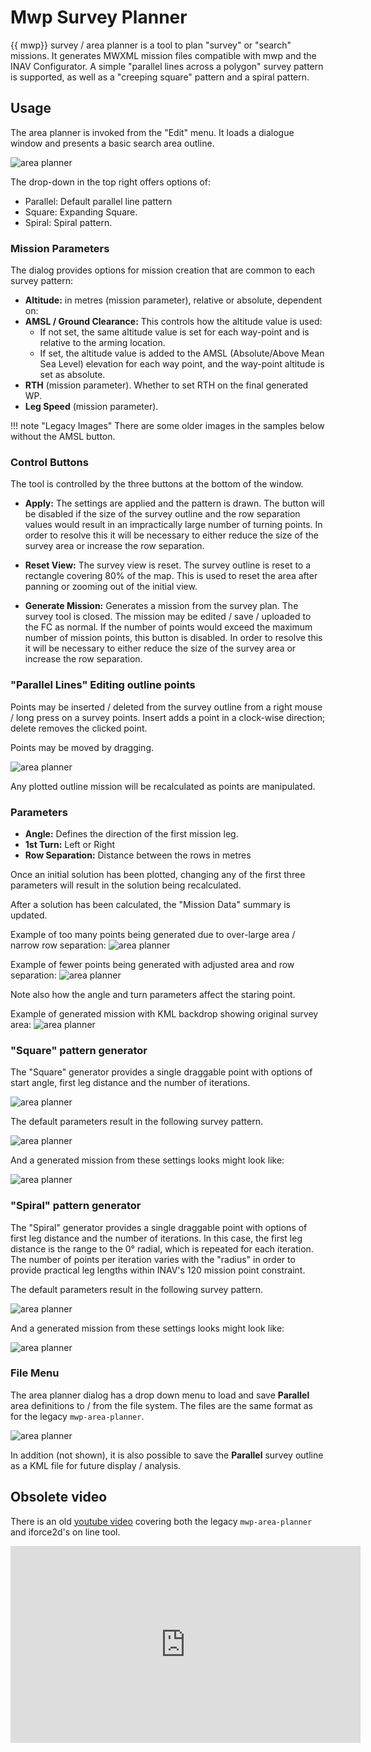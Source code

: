 # Mwp Survey Planner

{{ mwp}} survey / area planner is a tool to plan "survey" or "search" missions. It generates MWXML mission files compatible with mwp and the INAV Configurator. A simple "parallel lines across a polygon" survey pattern is supported, as well as a "creeping square" pattern and a spiral pattern.

## Usage

The area planner is invoked from the "Edit" menu. It loads a dialogue window and presents a basic search area outline.

![area planner](images/survey-dropdown.png)

The drop-down in the top right offers options of:

* Parallel: Default parallel line pattern
* Square: Expanding Square.
* Spiral: Spiral pattern.

### Mission Parameters

The dialog provides options for mission creation that are common to each survey pattern:

* **Altitude:** in metres (mission parameter), relative or absolute, dependent on:
* **AMSL / Ground Clearance:** This controls how the altitude value is used:
    * If not set, the same altitude value is set for each way-point and is relative to the arming location.
	* If set, the altitude value is added to the AMSL (Absolute/Above Mean Sea Level) elevation for each way point, and the way-point altitude is set as absolute.
* **RTH** (mission parameter). Whether to set RTH on the final generated WP.
* **Leg Speed** (mission parameter).



!!! note "Legacy Images"
	There are some older images in the samples below without the AMSL button.

### Control Buttons

The tool is controlled by the three buttons at the bottom of the window.

* **Apply:** The settings are applied and the pattern is drawn. The button will be disabled if the size of the survey outline and the row separation values would result in an impractically large number of turning points. In order to resolve this it will be necessary to either reduce the size of the survey area or increase the row separation.

* **Reset View:** The survey view is reset. The survey outline is reset to a rectangle covering 80% of the map. This is used to reset the area after panning or zooming out of the initial view.

* **Generate Mission:** Generates a mission from the survey plan. The survey tool is closed. The mission may be edited / save / uploaded to the FC as normal. If the number of points would exceed the maximum number of mission points, this button is disabled.  In order to resolve this it will be necessary to either reduce the size of the survey area or increase the row separation.

### "Parallel Lines" Editing outline points

Points may be inserted / deleted from the survey outline from a right mouse / long press on a survey points. Insert adds a point in a clock-wise direction; delete removes the clicked point.

Points may be moved by dragging.

![area planner](images/area-planner_02.png)

Any plotted outline mission will be recalculated as points are manipulated.

### Parameters

* **Angle:** Defines the direction of the first mission leg.
* **1st Turn:** Left or Right
* **Row Separation:** Distance between the rows in metres

Once an initial solution has been plotted, changing any of the first three parameters will result in the solution being recalculated.

After a solution has been calculated, the "Mission Data" summary is updated.

Example of too many points being generated due to over-large area / narrow row separation:
![area planner](images/area-planner_03.png)

Example of fewer points being generated with adjusted area and row separation:
![area planner](images/area-planner_04.png)

Note also how the angle and turn parameters affect the staring point.

Example of generated mission with KML backdrop showing original survey area:
![area planner](images/survey-ovl-kml.png)

### "Square" pattern generator

The "Square" generator provides a single draggable point with options of start angle, first leg distance and the number of iterations.

![area planner](images/survey-square-ui.png)

The default parameters result in the following survey pattern.

![area planner](images/survey-gen-square.png)

And a generated mission from these settings looks might look like:

![area planner](images/survey-mission-sq.png)

### "Spiral" pattern generator

The "Spiral" generator provides a single draggable point with options of first leg distance and the number of iterations. In this case, the first leg distance is the range to the 0° radial, which is repeated for each iteration. The number of points per iteration varies with the "radius" in order to provide practical leg lengths within INAV's 120 mission point constraint.

The default parameters result in the following survey pattern.

![area planner](images/survey-spiral-01.png)

And a generated mission from these settings looks might look like:

![area planner](images/survey-spiral-02.png)

### File Menu

The area planner dialog has a drop down menu to load and save **Parallel** area definitions to / from the file system. The files are the same format as for the legacy `mwp-area-planner`.

![area planner](images/area-plan-menu.png)

In addition (not shown), it is also possible to save the **Parallel** survey outline as a KML file for future display / analysis.

## Obsolete video

There is an old [youtube video](https://youtu.be/AUYETXqdJ1g?list=PLE_mnLfCdjvAH4pLe9HCqaWm682_r8NT3) covering both the legacy `mwp-area-planner` and iforce2d's on line tool.

<iframe width="560" height="315" src="https://www.youtube.com/embed/AUYETXqdJ1g?list=PLE_mnLfCdjvAH4pLe9HCqaWm682_r8NT3" title="mwp area planner intro" frameborder="0" allow="accelerometer; autoplay; clipboard-write; encrypted-media; gyroscope; picture-in-picture" allowfullscreen></iframe>
